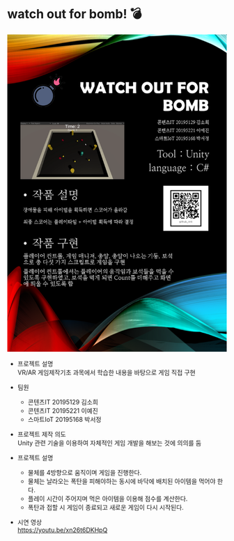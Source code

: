 # watch out for bomb! :bomb:

<img src=wofb.png>  

* 프로젝트 설명  
 VR/AR 게임제작기초 과목에서 학습한 내용을 바탕으로 게임 직접 구현   
 
 

* 팀원 
  * 콘텐츠IT 20195129 김소희
  * 콘텐츠IT 20195221 이예진
  * 스마트IoT 20195168 박서정

* 프로젝트 제작 의도  
 Unity 관련 기술을 이용하여 자체적인 게임 개발을 해보는 것에 의의를 둠  


* 프로젝트 설명   
  * 물체를 4방향으로 움직이며 게임을 진행한다.  
  * 물체는 날라오는 폭탄을 피해야하는 동시에 바닥에 배치된 아이템을 먹어야 한다.  
  * 플레이 시간이 주어지며 먹은 아이템을 이용해 점수를 계산한다.  
  * 폭탄과 접할 시 게임이 종료되고 새로운 게임이 다시 시작된다.  

* 시연 영상   
  https://youtu.be/xn26t6DKHpQ
